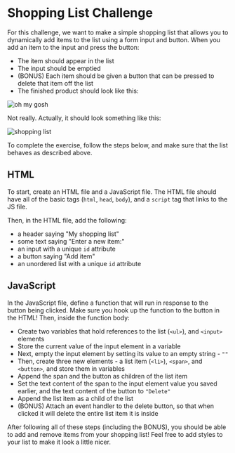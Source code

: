 # Shopping List Challenge
For this challenge, we want to make a simple shopping list that allows you to dynamically add items to the list using a form input and button. When you add an item to the input and press the button:

- The item should appear in the list
- The input should be emptied
- (BONUS) Each item should be given a button that can be pressed to delete that item off the list
- The finished product should look like this:

![oh my gosh](https://i.imgur.com/ZAUaYmc.jpg)


Not really. Actually, it should look something like this:

![shopping list](https://i.imgur.com/I1MyJQc.png)

To complete the exercise, follow the steps below, and make sure that the list behaves as described above.

## HTML
To start, create an HTML file and a JavaScript file. The HTML file should have all of the basic tags (`html`, `head`, `body`), and a `script` tag that links to the JS file.

Then, in the HTML file, add the following:
- a header saying "My shopping list"
- some text saying "Enter a new item:"
- an input with a unique `id` attribute
- a button saying "Add item"
- an unordered list with a unique `id` attribute

## JavaScript
In the JavaScript file, define a function that will run in response to the button being clicked. Make sure you hook up the function to the button in the HTML! Then, inside the function body:
- Create two variables that hold references to the list (`<ul>`), and `<input>` elements
- Store the current value of the input element in a variable
- Next, empty the input element by setting its value to an empty string - `""`
- Then, create three new elements - a list item (`<li>`), `<span>`, and `<button>`, and store them in variables
- Append the span and the button as children of the list item  
- Set the text content of the span to the input element value you saved earlier, and the text content of the button to `"Delete"`
- Append the list item as a child of the list
- (BONUS) Attach an event handler to the delete button, so that when clicked it will delete the entire list item it is inside

After following all of these steps (including the BONUS), you should be able to add and remove items from your shopping list! Feel free to add styles to your list to make it look a little nicer.